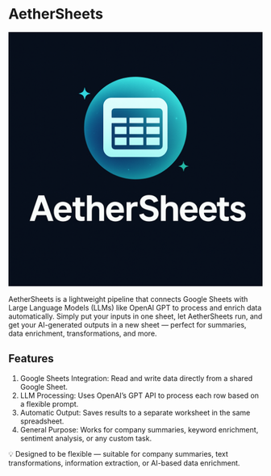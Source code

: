 # AetherSheets

![image](assets/logo-aethersheets.png)

AetherSheets is a lightweight pipeline that connects Google Sheets with Large Language Models (LLMs) like OpenAI GPT to process and enrich data automatically.
Simply put your inputs in one sheet, let AetherSheets run, and get your AI-generated outputs in a new sheet — perfect for summaries, data enrichment, transformations, and more.

## Features

1. Google Sheets Integration: Read and write data directly from a shared Google Sheet.
2. LLM Processing: Uses OpenAI’s GPT API to process each row based on a flexible prompt.
3. Automatic Output: Saves results to a separate worksheet in the same spreadsheet.
4. General Purpose: Works for company summaries, keyword enrichment, sentiment analysis, or any custom task.

💡 Designed to be flexible — suitable for company summaries, text transformations, information extraction, or AI-based data enrichment.